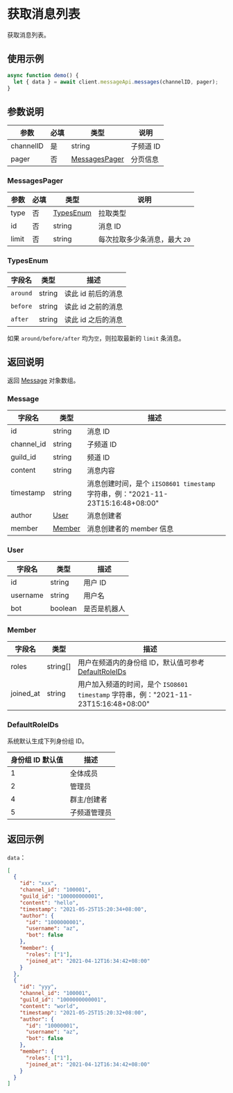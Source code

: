 # 获取消息列表 <Badge text="v1.0.0" />

获取消息列表。
<Warnning />

## 使用示例

```javascript
async function demo() {
  let { data } = await client.messageApi.messages(channelID, pager);
}
```

## 参数说明

| 参数      | 必填 | 类型                            | 说明      |
| --------- | ---- | ------------------------------- | --------- |
| channelID | 是   | string                          | 子频道 ID |
| pager     | 否   | [MessagesPager](#messagespager) | 分页信息  |

### MessagesPager

| 参数  | 必填 | 类型                    | 说明                          |
| ----- | ---- | ----------------------- | ----------------------------- |
| type  | 否   | [TypesEnum](#typesenum) | 拉取类型                      |
| id    | 否   | string                  | 消息 ID                       |
| limit | 否   | string                  | 每次拉取多少条消息，最大 `20` |

### TypesEnum

| 字段名   | 类型   | 描述               |
| -------- | ------ | ------------------ |
| `around` | string | 读此 id 前后的消息 |
| `before` | string | 读此 id 之前的消息 |
| `after`  | string | 读此 id 之后的消息 |

如果 `around/before/after` 均为`空`，则拉取最新的 `limit` 条消息。

## 返回说明

返回 [Message](#message) 对象数组。

### Message

| 字段名     | 类型              | 描述                                                                            |
| ---------- | ----------------- | ------------------------------------------------------------------------------- |
| id         | string            | 消息 ID                                                                         |
| channel_id | string            | 子频道 ID                                                                       |
| guild_id   | string            | 频道 ID                                                                         |
| content    | string            | 消息内容                                                                        |
| timestamp  | string            | 消息创建时间，是个 `iISO8601 timestamp` 字符串，例："2021-11-23T15:16:48+08:00" |
| author     | [User](#user)     | 消息创建者                                                                      |
| member     | [Member](#member) | 消息创建者的 member 信息                                                        |

### User

| 字段名   | 类型    | 描述         |
| -------- | ------- | ------------ |
| id       | string  | 用户 ID      |
| username | string  | 用户名       |
| bot      | boolean | 是否是机器人 |

### Member

| 字段名    | 类型     | 描述                                                                                 |
| --------- | -------- | ------------------------------------------------------------------------------------ |
| roles     | string[] | 用户在频道内的身份组 ID，默认值可参考[DefaultRoleIDs](#defaultroleids)               |
| joined_at | string   | 用户加入频道的时间，是个 `ISO8601 timestamp` 字符串，例："2021-11-23T15:16:48+08:00" |

### DefaultRoleIDs

系统默认生成下列身份组 ID。

| 身份组 ID 默认值 | 描述         |
| ---------------- | ------------ |
| 1                | 全体成员     |
| 2                | 管理员       |
| 4                | 群主/创建者  |
| 5                | 子频道管理员 |

## 返回示例

`data`：

```json
[
  {
    "id": "xxx",
    "channel_id": "100001",
    "guild_id": "100000000001",
    "content": "hello",
    "timestamp": "2021-05-25T15:20:34+08:00",
    "author": {
      "id": "1000000001",
      "username": "az",
      "bot": false
    },
    "member": {
      "roles": ["1"],
      "joined_at": "2021-04-12T16:34:42+08:00"
    }
  },
  {
    "id": "yyy",
    "channel_id": "100001",
    "guild_id": "1000000000001",
    "content": "world",
    "timestamp": "2021-05-25T15:20:32+08:00",
    "author": {
      "id": "10000001",
      "username": "az",
      "bot": false
    },
    "member": {
      "roles": ["1"],
      "joined_at": "2021-04-12T16:34:42+08:00"
    }
  }
]
```
